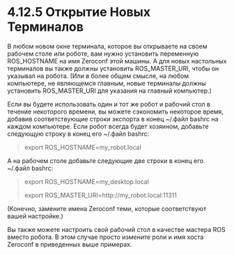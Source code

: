 # 4.12.5 Открытие Новых Терминалов

В любом новом окне терминала, которое вы открываете на своем рабочем столе или роботе, вам нужно установить переменную ROS\_HOSTNAME на имя Zeroconf этой машины. А для новых настольных терминалов вы также должны установить ROS\_MASTER\_URI, чтобы он указывал на робота. \(Или в более общем смысле, на любом компьютере, не являющемся главным, новые терминалы должны установить ROS\_MASTER\_URI для указания на главный компьютер.\)

Если вы будете использовать один и тот же робот и рабочий стол в течение некоторого времени, вы можете сэкономить некоторое время, добавив соответствующие строки экспорта в конец ~/.файл bashrc на каждом компьютере. Если робот всегда будет хозяином, добавьте следующую строку в конец его ~/.файл bashrc:

> export ROS\_HOSTNAME=my\_robot.local

А на рабочем столе добавьте следующие две строки в конец его ~/.файл bashrc:

> export ROS\_HOSTNAME=my\_desktop.local
>
> export ROS\_MASTER\_URI=http://my\_robot.local:11311

\(Конечно, замените имена Zeroconf теми, которые соответствуют вашей настройке.\) 

Вы также можете настроить свой рабочий стол в качестве мастера ROS вместо робота. В этом случае просто измените роли и имя хоста Zeroconf в приведенных выше примерах.

